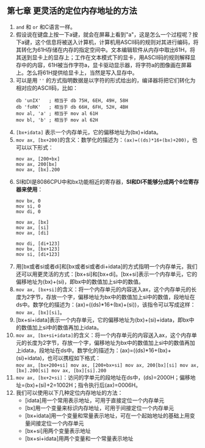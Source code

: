 ## 第七章 更灵活的定位内存地址的方法      
1.  `and` 和 `or` 和C语言一样。     
2.  假设说在键盘上按一下a键，就会在屏幕上看到"a"，这是怎么一个过程呢？按下a键，这个信息将被送入计算机，计算机用ASCII码的规则对其进行编码，将其转化为61H存储在内存的指定空间中。文本编辑软件从内存中取出61H，将其送到显卡上的显存上；工作在文本模式下的显卡，用ASCII码的规则解释显存中的内容，61H被当作字符a，显卡驱动显示器，将字符a的图像画在屏幕上。怎么将61H提供给显卡上，当然是写入显存中。     
3.  可以是用 `''` 的方式指明数据是以字符的形式给出的，编译器将把它们转化为相对应的ASCII码，比如：     
    ```
    db 'unIX'   ; 相当于 db 75H, 6EH, 49H, 58H
    db 'foRK'   ; 相当于 db 66H, 6FH, 52H, 4BH
    mov al, 'a' ; 相当于 mov al 61H
    mov bl, 'b' ; 相当于 mov al 62H
    ```
4.  `[bx+idata]` 表示一个内存单元，它的偏移地址为(bx)+idata。     
5.  `mov ax, [bx+200]`的含义：数学化的描述为：`(ax)=((ds)*16+(bx)+200)`，也可以以下形式：     
    ```
    mov ax, [200+bx]
    mov ax, 200[bx]
    mov ax, [bx].200
    ```
6.  SI和DI是8086CPU中和bx功能相近的寄存器，__SI和DI不能够分成两个8位寄存器来使用__：   
    ```
    mov bx, 0
    mov si, 0
    mov di, 0

    mov ax, [bx]
    mov ax, [si]
    mov ax, [di]

    mov di, [di+123]
    mov bx, [bx+123]
    mov si, [di+123]
    ```
7.  用[bx或者si或者di]和[bx或者si或者di+idata]的方式指明一个内存单元，我们还可以用更灵活的方式：[bx+si]和[bx+di]。[bx+si]表示一个内存单元，它的偏移地址为(bx)+(si)，即bx中的数值加上si中的数值。      
8.  `mov ax, [bx+si]`的含义：将一个内存单元的内容送入ax，这个内存单元的长度为2字节，存放一个字，偏移地址为bx中的数值加上si中的数值，段地址在ds中。数学化的描述为：(ax)=((ds)*16+(bx)+(si))，该指令可以写成这样：`mov ax, [bx][si]`。      
9.  [bx+si+idata]表示一个内存单元，它的偏移地址为(bx)+(si)+idata，即bx中的数值加上si中的数值再加上idata。     
10.  `mov ax, [bx+si+idata]`的含义：将一个内存单元的内容送入ax，这个内存单元的长度为2字节，存放一个字，偏移地址为bx中的数值加上si中的数值再加上idata，段地址在ds中。数学化的描述为：(ax)=((ds)*16+(bx)+(si)+idata)，也可以携程如下格式：      
    ```
    mov ax, [bx+200+si]
    mov ax, [200+bx+si]
    mov ax, 200[bx][si]
    mov ax, [bx].200[si]
    mov ax, [bx][si].200
    ```
11.  `mov ax, [bx+2+si]`：访问的字单元的段地址在ds中，(ds)=2000H；偏移地址=(bx)+(si)+2=1002H；指令执行后(ax)=0006H。    
12.  我们可以使用以下几种定位内存地址的方法：     
     + [idata]用一个常用表示地址，可用于直接定位一个内存单元      
     + [bx]用一个变量来标识内存地址，可用于间接定位一个内存单元      
     + [bx+idata]用一个变量和常量表示地址，可在一个起始地址的基础上用变量间接定位一个内存单元      
     + [bx+si]用两个变量表示地址      
     + [bx+si+idata]用两个变量和一个常量表示地址      
